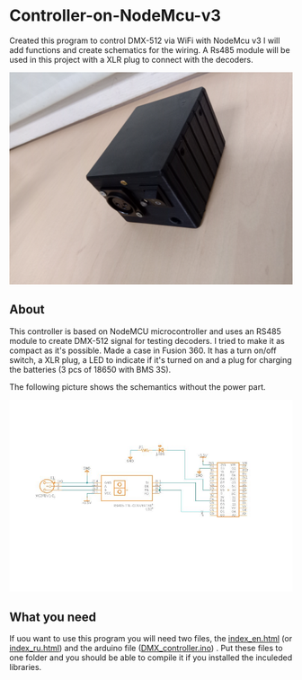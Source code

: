 # Controller-on-NodeMcu-v3

Created this program to control DMX-512 via WiFi with NodeMcu v3
I will add functions and create schematics for the wiring.
A Rs485 module will be used in this project with a XLR plug to connect with the decoders.

![Main](https://github.com/AGNworks/Controller-on-NodeMcu-v3/blob/main/pics/IMG_20211110_182049.jpg)

## About

This controller is based on NodeMCU microcontroller and uses an RS485 module to create DMX-512 signal for testing decoders. I tried to make it as compact as it's possible. Made a case in Fusion 360. It has a turn on/off switch, a XLR plug, a LED to indicate if it's turned on and a plug for charging the batteries (3 pcs of 18650 with BMS 3S).

The following picture shows the schemantics without the power part.

![Scheme](https://github.com/AGNworks/Controller-on-NodeMcu-v3/blob/main/schematics/nodemcu_rs485.JPG)

## What you need
If uou want to use this program you will need two files, the [index_en.html](https://github.com/AGNworks/Controller-on-NodeMcu-v3/blob/main/src/index_en.h) (or [index_ru.html](https://github.com/AGNworks/Controller-on-NodeMcu-v3/blob/main/src/index_ru.h)) and the arduino file ([DMX_controller.ino](https://github.com/AGNworks/Controller-on-NodeMcu-v3/blob/main/src/DMX_controller.ino)) . Put these files to one folder and you should be able to compile it if you installed the inculeded libraries. 
